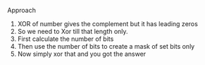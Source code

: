 Approach
1. XOR of number gives the complement but it has leading zeros
2. So we need to Xor till that length only.
3. First calculate the number of bits 
4. Then use the number of bits to create a mask of set bits only
5. Now simply xor that and you got the answer